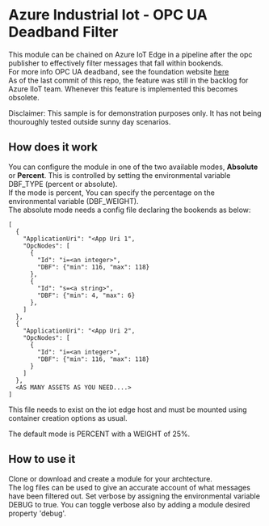 # Azure Industrial Iot - OPC UA Deadband Filter

This module can be chained on Azure IoT Edge in a pipeline after the opc publisher to effectively filter messages that fall within bookends.  
For more info OPC UA deadband, see the foundation website [here](https://reference.opcfoundation.org/v104/Core/DataTypes/DeadbandType/)  
As of the last commit of this repo, the feature was still in the backlog for Azure IIoT team. 
Whenever this feature is implemented this becomes obsolete.  

Disclaimer: This sample is for demonstration purposes only. It has not being thouroughly tested outside sunny day scenarios.

## How does it work  
You can configure the module in one of the two available modes, **Absolute** or **Percent**. This is controlled by setting the environmental variable DBF_TYPE (percent or absolute).  
If the mode is percent, You can specify the percentage on the environmental variable (DBF_WEIGHT).  
The absolute mode needs a config file declaring the bookends as below:
```
[
  {
    "ApplicationUri": "<App Uri 1",
    "OpcNodes": [
      {
        "Id": "i=<an integer>",
        "DBF": {"min": 116, "max": 118}
      },
      {
        "Id": "s=<a string>",
        "DBF": {"min": 4, "max": 6}
      },
    ]
  },
  {
    "ApplicationUri": "<App Uri 2",
    "OpcNodes": [
      {
        "Id": "i=<an integer>",
        "DBF": {"min": 116, "max": 118}
      }
    ]
  },
  <AS MANY ASSETS AS YOU NEED....>
]
```
This file needs to exist on the iot edge host and must be mounted using container creation options as usual.  

The default mode is PERCENT with a WEIGHT of 25%.  

## How to use it
Clone or download and create a module for your archtecture.  
The log files can be used to give an accurate account of what messages have been filtered out. Set verbose by assigning the environmental variable DEBUG to true. You can toggle verbose also by adding a module desired property 'debug'.
